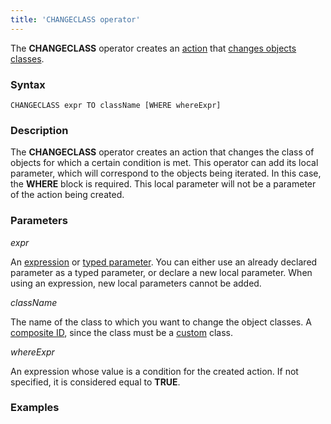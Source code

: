 ```yaml
---
title: 'CHANGECLASS operator'
---
```


The **CHANGECLASS** operator creates an [action](Actions.md) that [changes objects classes](Class_change_CHANGECLASS_DELETE.md).

### Syntax

    CHANGECLASS expr TO className [WHERE whereExpr]

### Description

The **CHANGECLASS** operator creates an action that changes the class of objects for which a certain condition is met. This operator can add its local parameter, which will correspond to the objects being iterated. In this case, the **WHERE** block is required. This local parameter will not be a parameter of the action being created.

### Parameters

*expr*

An [expression](Expression.md) or [typed parameter](IDs.md#IDs-paramid). You can either use an already declared parameter as a typed parameter, or declare a new local parameter. When using an expression, new local parameters cannot be added.

*className*

The name of the class to which you want to change the object classes. A [composite ID](IDs.md#IDs-cid), since the class must be a [custom](User_classes.md) class.

*whereExpr*

An expression whose value is a condition for the created action. If not specified, it is considered equal to **TRUE**.

### Examples


